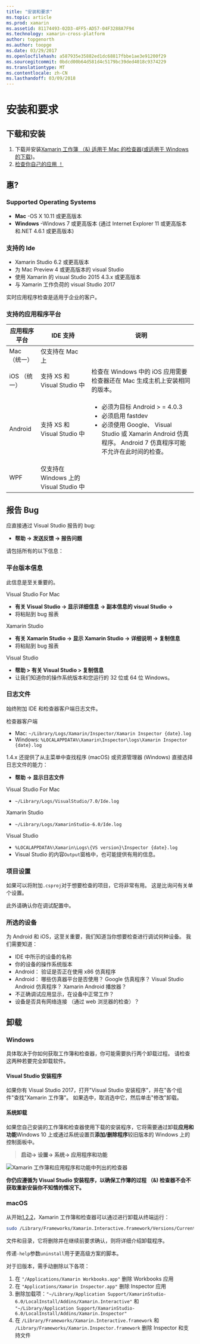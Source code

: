 ```yaml
---
title: "安装和要求"
ms.topic: article
ms.prod: xamarin
ms.assetid: 81174493-02D3-4FF5-AD57-04F3288A7F94
ms.technology: xamarin-cross-platform
author: topgenorth
ms.author: toopge
ms.date: 03/29/2017
ms.openlocfilehash: a587935e35882ed1dc68817fbbe1ae3e91200f29
ms.sourcegitcommit: 0bdcd00b64d581d4c5179bc39ded4018c9374229
ms.translationtype: MT
ms.contentlocale: zh-CN
ms.lasthandoff: 03/09/2018
---
```

# <a name="installation-and-requirements"></a>安装和要求

<script> var inspectorOnLoad = 函数 （） {var primaryTextBase ="Xamarin 工作簿和检查器"; var secondaryTextBase ="或下载适用于"; var inspectorDownloadUrlMac ="https://dl.xamarin.com/interactive/XamarinInteractive.pkg"; varinspectorDownloadUrlWin ="https://dl.xamarin.com/interactive/XamarinInteractive.msi";

  var aPrimary = document.getElementById("inspector-download-primary"); var aSecondary = document.getElementById("inspector-download-secondary");

  var aMac = aPrimary; var aWin = aSecondary; var macTextBase = primaryTextBase; var winTextBase = secondaryTextBase;

  if (/win/i.test(navigator.platform.toLowerCase())) { aMac = aSecondary; aWin = aPrimary; macTextBase = secondaryTextBase; winTextBase = primaryTextBase; }

  aMac.href = inspectorDownloadUrlMac; aMac.text = macTextBase + " Mac"; aWin.href = inspectorDownloadUrlWin; aWin.text = winTextBase + " Windows"; };

document.addEventListener("DOMContentLoaded", inspectorOnLoad);
</script>

## <a name="download-and-installation"></a>下载和安装

<ol>
  <li>下载并安装<a href="https://dl.xamarin.com/interactive/XamarinInteractive.pkg" id="inspector-download-primary">Xamarin 工作簿 （&) 适用于 Mac 的检查器</a>(<a href="https://dl.xamarin.com/interactive/XamarinInteractive.msi" id="inspector-download-secondary">或适用于 Windows 的下载</a>)。
  </li>
  <li><a href="~/tools/inspector/inspect.md"> 检查你自己的应用 ！</a>
    </li>
</ol>

## <a name="requirements"></a>惠?

### <a name="supported-operating-systems"></a>Supported Operating Systems

- **Mac** -OS X 10.11 或更高版本
- **Windows** -Windows 7 或更高版本 (通过 Internet Explorer 11 或更高版本和.NET 4.6.1 或更高版本)

### <a name="supported-ides"></a>支持的 Ide

- Xamarin Studio 6.2 或更高版本
- 为 Mac Preview 4 或更高版本的 visual Studio
- 使用 Xamarin 的 visual Studio 2015 4.3.x 或更高版本
- 与 Xamarin 工作负荷的 visual Studio 2017

实时应用程序检查是适用于企业的客户。

<a name="supported-platforms" />

### <a name="supported-app-platforms"></a>支持的应用程序平台

<table>
<thead>
  <tr>
    <th>应用程序平台</th>
    <th>IDE 支持</th>
    <th>说明</th>
  </tr>
</thead>
<tbody>
  <tr>
    <td>Mac （统一）</td>
    <td>仅支持在 Mac 上</td>
    <td/>
  </tr>
  <tr>
    <td>iOS （统一）</td>
    <td>支持 XS 和 Visual Studio 中</td>
    <td>检查在 Windows 中的 iOS 应用需要检查器还在 Mac 生成主机上安装相同的版本。</td>
  </tr>
  <tr>
    <td>Android</td>
    <td>支持 XS 和 Visual Studio 中</td>
    <td>
      <ul>
        <li>必须为目标 Android > = 4.0.3</li>
        <li>必须启用 fastdev</li>
        <li>必须使用 Google、 Visual Studio 或 Xamarin Android 仿真程序。 Android 7 仿真程序可能不允许在此时间的检查。</li>
      </ul>
    </td>
  </tr>
  <tr>
    <td>WPF</td>
    <td>仅支持在 Windows 上的 Visual Studio 中</td>
    <td/>
  </tr>
</tbody>
</table>

<a name="reporting-bugs" />

## <a name="reporting-bugs"></a>报告 Bug

应直接通过 Visual Studio 报告的 bug:

- **帮助 → 发送反馈 → 报告问题**

请包括所有的以下信息：

### <a name="platform-version-information"></a>平台版本信息

此信息是至关重要的。

Visual Studio For Mac

- **有关 Visual Studio → 显示详细信息 → 副本信息的 visual Studio →**
- 将粘贴到 bug 报表

Xamarin Studio

- **有关 Xamarin Studio → 显示 Xamarin Studio → 详细说明 → 复制信息**
- 将粘贴到 bug 报表

Visual Studio

- **帮助 > 有关 Visual Studio > 复制信息**
- 让我们知道你的操作系统版本和您运行的 32 位或 64 位 Windows。

### <a name="log-files"></a>日志文件

始终附加 IDE 和检查器客户端日志文件。

检查器客户端

- Mac: `~/Library/Logs/Xamarin/Inspector/Xamarin Inspector {date}.log`
- Windows: `%LOCALAPPDATA%\Xamarin\Inspector\logs\Xamarin Inspector {date}.log`

1.4.x 还提供了从主菜单中查找程序 (macOS) 或资源管理器 (Windows) 直接选择日志文件的能力：

- **帮助 → 显示日志文件**

Visual Studio For Mac

- `~/Library/Logs/VisualStudio/7.0/Ide.log`

Xamarin Studio

- `~/Library/Logs/XamarinStudio-6.0/Ide.log`

Visual Studio

- `%LOCALAPPDATA%\Xamarin\Logs\{VS version}\Inspector {date}.log`
- Visual Studio 的内容`Output`窗格中，也可能提供有用的信息。

### <a name="project-settings"></a>项目设置

如果可以将附加`.csproj`对于想要检查的项目，它将非常有用。 这是比询问有关单个设置。

此外请确认你在调试配置中。

### <a name="selected-devices"></a>所选的设备

为 Android 和 iOS，这至关重要，我们知道当你想要检查进行调试何种设备。 我们需要知道：

- IDE 中所示的设备的名称
- 你的设备的操作系统版本
- Android： 验证是否正在使用 x86 仿真程序
- Android： 哪些仿真器平台是否使用？ Google 仿真程序？ Visual Studio Android 仿真程序？ Xamarin Android 播放器？
- 不正确调试应用显示，在设备中正常工作？
- 设备是否具有网络连接 （通过 web 浏览器的检查）？

[client-bugs]: https://github.com/Microsoft/workbooks/issues/new

## <a name="uninstall"></a>卸载

### <a name="windows"></a>Windows

具体取决于你如何获取工作簿和检查器，你可能需要执行两个卸载过程。 请检查这两种若要完全卸载软件。

#### <a name="visual-studio-installer"></a>Visual Studio 安装程序

如果你有 Visual Studio 2017，打开"Visual Studio 安装程序"，并在"各个组件"查找"Xamarin 工作簿"。 如果选中，取消选中它，然后单击"修改"卸载。

#### <a name="system-uninstall"></a>系统卸载

如果您自己安装的工作簿和检查器使用下载的安装程序，它将需要通过卸载**应用和功能**Windows 10 上或通过系统设置页**添加/删除程序**较旧版本的 Windows 上的控制面板中。

> **启动-> 设置-> 系统-> 应用程序和功能**

![](install-images/windows-remove.png "Xamarin 工作簿和应用程序和功能中列出的检查器")

**你仍应遵循为 Visual Studio 安装程序，以确保工作簿的过程 （&) 检查器不会不获取重新安装你不知情的情况下。**

### <a name="macos"></a>macOS

从开始[1.2.2](https://developer.xamarin.com/releases/interactive/interactive-1.2/)，Xamarin 工作簿和检查器可以通过进行卸载从终端运行：

```bash
sudo /Library/Frameworks/Xamarin.Interactive.framework/Versions/Current/uninstall
```

文件和目录，它将删除并在继续前要求确认，则将详细介绍卸载程序。

传递`-help`参数`uninstall`用于更高级方案的脚本。

对于旧版本，需手动删除以下各项：

1. 在 `"/Applications/Xamarin Workbooks.app"` 删除 Workbooks 应用
2. 在 `"Applications/Xamarin Inspector.app"` 删除 Inspector 应用
2. 删除加载项：`"~/Library/Application Support/XamarinStudio-6.0/LocalInstall/Addins/Xamarin.Interactive"` 和 `"~/Library/Application Support/XamarinStudio-6.0/LocalInstall/Addins/Xamarin.Inspector"`
3. 在 `/Library/Frameworks/Xamarin.Interactive.framework` 和 `/Library/Frameworks/Xamarin.Inspector.framework` 删除 Inspector 和支持文件

